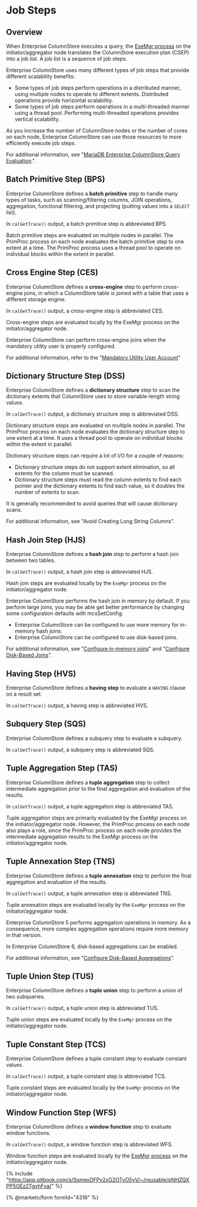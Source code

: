 # Job Steps

## Overview

When Enterprise ColumnStore executes a query, the [ExeMgr process](../../../architecture/mariadb-enterprise-columnstore-query-evaluation.md#exemgr-processfacility) on the initiator/aggregator node translates the ColumnStore execution plan (CSEP) into a job list. A job list is a sequence of job steps.

Enterprise ColumnStore uses many different types of job steps that provide different scalability benefits:

* Some types of job steps perform operations in a distributed manner, using multiple nodes to operate to different extents. Distributed operations provide horizontal scalability.
* Some types of job steps perform operations in a multi-threaded manner using a thread pool. Performing multi-threaded operations provides vertical scalability.

As you increase the number of ColumnStore nodes or the number of cores on each node, Enterprise ColumnStore can use those resources to more efficiently execute job steps.

For additional information, see "[MariaDB Enterprise ColumnStore Query Evaluation](../../../architecture/mariadb-enterprise-columnstore-query-evaluation.md).".

## Batch Primitive Step (BPS)

Enterprise ColumnStore defines a **batch primitive** step to handle many types of tasks, such as scanning/filtering columns, JOIN operations, aggregation, functional filtering, and projecting (putting values into a `SELECT` list).

In `calGetTrace()` output, a batch primitive step is abbreviated BPS.

Batch primitive steps are evaluated on multiple nodes in parallel. The PrimProc process on each node evaluates the batch primitive step to one extent at a time. The PrimProc process uses a thread pool to operate on individual blocks within the extent in parallel.

## Cross Engine Step (CES)

Enterprise ColumnStore defines a **cross-engine** step to perform cross-engine joins, in which a ColumnStore table is joined with a table that uses a different storage engine.

In `calGetTrace()` output, a cross-engine step is abbreviated CES.

Cross-engine steps are evaluated locally by the ExeMgr process on the initiator/aggregator node.

Enterprise ColumnStore can perform cross-engine joins when the mandatory utility user is properly configured.

For additional information, refer to the "[Mandatory Utility User Account](../../../architecture/columnstore-storage-engine-overview.md#configure-the-mandatory-utility-user-account)"

## Dictionary Structure Step (DSS)

Enterprise ColumnStore defines a **dictionary structure** step to scan the dictionary extents that ColumnStore uses to store variable-length string values.

In `calGetTrace()` output, a dictionary structure step is abbreviated DSS.

Dictionary structure steps are evaluated on multiple nodes in parallel. The PrimProc process on each node evaluates the dictionary structure step to one extent at a time. It uses a thread pool to operate on individual blocks within the extent in parallel.

Dictionary structure steps can require a lot of I/O for a couple of reasons:

* Dictionary structure steps do not support extent elimination, so all extents for the column must be scanned.
* Dictionary structure steps must read the column extents to find each pointer and the dictionary extents to find each value, so it doubles the number of extents to scan.

It is generally recommended to avoid queries that will cause dictionary scans.

For additional information, see "Avoid Creating Long String Columns".

## Hash Join Step (HJS)

Enterprise ColumnStore defines a **hash join** step to perform a hash join between two tables.

In `calGetTrace()` output, a hash join step is abbreviated HJS.

Hash join steps are evaluated locally by the `ExeMgr` process on the initiator/aggregator node.

Enterprise ColumnStore performs the hash join in memory by default. If you perform large joins, you may be able get better performance by changing some configuration defaults with mcsSetConfig:

* Enterprise ColumnStore can be configured to use more memory for in-memory hash joins.
* Enterprise ColumnStore can be configured to use disk-based joins.

For additional information, see "[Configure in-memory joins](../../../architecture/mariadb-enterprise-columnstore-query-evaluation.md#configure-in-memory-joins)" and "[Configure Disk-Based Joins](../../../architecture/mariadb-enterprise-columnstore-query-evaluation.md#configure-disk-based-joins)".

## Having Step (HVS)

Enterprise ColumnStore defines a **having step** to evaluate a `HAVING` clause on a result set.

In `calGetTrace()` output, a having step is abbreviated HVS.

## Subquery Step (SQS)

Enterprise ColumnStore defines a subquery step to evaluate a subquery.

In `calGetTrace()` output, a subquery step is abbreviated SQS.

## Tuple Aggregation Step (TAS)

Enterprise ColumnStore defines a **tuple aggregation** step to collect intermediate aggregation prior to the final aggregation and evaluation of the results.

In `calGetTrace()` output, a tuple aggregation step is abbreviated TAS.

Tuple aggregation steps are primarily evaluated by the ExeMgr process on the initiator/aggregator node. However, the PrimProc process on each node also plays a role, since the PrimProc process on each node provides the intermediate aggregation results to the ExeMgr process on the initiator/aggregator node.

## Tuple Annexation Step (TNS)

Enterprise ColumnStore defines a **tuple annexation** step to perform the final aggregation and evaluation of the results.

In `calGetTrace()` output, a tuple annexation step is abbreviated TNS.

Tuple annexation steps are evaluated locally by the `ExeMgr` process on the initiator/aggregator node.

Enterprise ColumnStore 5 performs aggregation operations in memory. As a consequence, more complex aggregation operations require more memory in that version.

In Enterprise ColumnStore 6, disk-based aggregations can be enabled.

For additional information, see "[Configure Disk-Based Aggregations](../../../architecture/mariadb-enterprise-columnstore-query-evaluation.md#configure-disk-based-aggregations)".

## Tuple Union Step (TUS)

Enterprise ColumnStore defines a **tuple union** step to perform a union of two subqueries.

In `calGetTrace()` output, a tuple union step is abbreviated TUS.

Tuple union steps are evaluated locally by the `ExeMgr` process on the initiator/aggregator node.

## Tuple Constant Step (TCS)

Enterprise ColumnStore defines a tuple constant step to evaluate constant values.

In `calGetTrace()` output, a tuple constant step is abbreviated TCS.

Tuple constant steps are evaluated locally by the `ExeMgr` process on the initiator/aggregator node.

## Window Function Step (WFS)

Enterprise ColumnStore defines a **window function** step to evaluate window functions.

In `calGetTrace()` output, a window function step is abbreviated WFS.

Window function steps are evaluated locally by the [ExeMgr process](../../../architecture/mariadb-enterprise-columnstore-query-evaluation.md#exemgr-processfacility) on the initiator/aggregator node.

{% include "https://app.gitbook.com/s/SsmexDFPv2xG2OTyO5yV/~/reusable/pNHZQXPP5OEz2TgvhFva/" %}

{% @marketo/form formId="4316" %}
